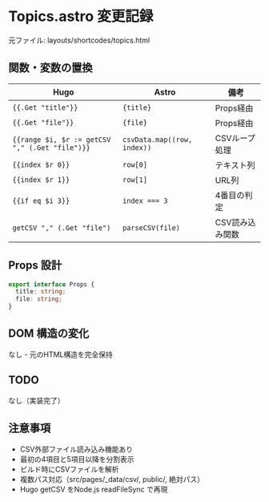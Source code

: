# Topics.astro 変更記録

元ファイル: layouts/shortcodes/topics.html

## 関数・変数の置換

| Hugo | Astro | 備考 |
|------|-------|------|
| `{{.Get "title"}}` | `{title}` | Props経由 |
| `{{.Get "file"}}` | `{file}` | Props経由 |
| `{{range $i, $r := getCSV "," (.Get "file")}}` | `csvData.map((row, index))` | CSVループ処理 |
| `{{index $r 0}}` | `row[0]` | テキスト列 |
| `{{index $r 1}}` | `row[1]` | URL列 |
| `{{if eq $i 3}}` | `index === 3` | 4番目の判定 |
| `getCSV "," (.Get "file")` | `parseCSV(file)` | CSV読み込み関数 |

## Props 設計

```typescript
export interface Props {
  title: string;
  file: string;
}
```

## DOM 構造の変化

なし - 元のHTML構造を完全保持

## TODO

なし（実装完了）

## 注意事項

- CSV外部ファイル読み込み機能あり
- 最初の4項目と5項目以降を分割表示
- ビルド時にCSVファイルを解析
- 複数パス対応（src/pages/_data/csv/, public/, 絶対パス）
- Hugo getCSV をNode.js readFileSync で再現